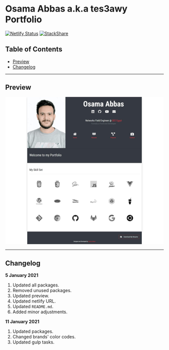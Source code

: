 # Osama Abbas a.k.a tes3awy Portfolio

[![Netlify Status](https://api.netlify.com/api/v1/badges/d75f469a-848d-4449-966a-178c9256c9cd/deploy-status)](https://app.netlify.com/sites/tes3awy/deploys) [![StackShare](http://img.shields.io/badge/tech-stack-0690fa.svg?style=flat)](https://stackshare.io/Tes3awy/my-stack)

## Table of Contents
- [Preview](#preview)
- [Changelog](#changelog)

---

## Preview

![Preview](src/img/preview.jpg)

---

## Changelog

**5 January 2021**

1. Updated all packages.
2. Removed unused packages.
3. Updated preview.
4. Updated netlify URL.
5. Updated `README.md`.
6. Added minor adjustments.

**11 January 2021**

1. Updated packages.
2. Changed brands' color codes.
3. Updated gulp tasks.
